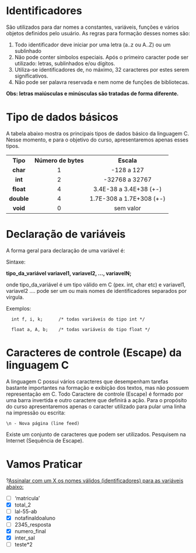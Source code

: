 # Identificadores
 

São utilizados para dar nomes a constantes, variáveis, funções e vários objetos definidos pelo usuário. As regras para formação desses nomes são:

 
<ol>
  <li>Todo identificador deve iniciar por uma letra (a..z ou A..Z) ou um sublinhado</li>
  <li>Não pode conter símbolos especiais. Após o primeiro caracter pode ser utilizado: letras, sublinhados e/ou dígitos.</li>
  <li>Utiliza-se identificadores de, no máximo, 32 caracteres por estes serem significativos.</li>
  <li>Não pode ser palavra reservada e nem nome de funções de bibliotecas.</li>
 </ol>
 
<strong>Obs: letras maiúsculas e minúsculas são tratadas de forma diferente. </strong>

# Tipo de dados básicos
A tabela abaixo mostra os principais tipos de dados básico da linguagem C. Nesse momento, e para o objetivo do curso, apresentaremos apenas esses tipos.
<table>
  <tr>
    <th>Tipo</th>
    <th>Número de bytes</th>
    <th>Escala</th>
 <tr align="center"><td><strong>char</strong></td> <td> 1 </td> <td> -128 a 127</td> </tr>
 <tr align="center"><td><strong>int</strong></td> <td> 2</td> <td> -32768 a 32767</td> </tr>
 <tr align="center"><td><strong> float </strong></td> <td> 4 </td> <td> 3.4E-38 a 3.4E+38 (+-)</td> </tr>
<tr align="center"><td><strong> double </strong></td> <td> 4 </td> <td> 1.7E-308 a 1.7E+308 (+-)</td> </tr>
<tr align="center"><td><strong> void</strong></td> <td> 0 </td> <td> sem valor</td> </tr>
</table>

# Declaração de variáveis
 A forma geral para declaração de uma variável é:

Sintaxe:

<strong> tipo_da_variável     variavel1, variavel2, ..., variavelN; </strong>

 
onde tipo_da_variável  é um tipo válido em C (pex. int, char etc) e variavel1, variavel2 .... pode ser um ou mais nomes de identificadores separados por virgula.

Exemplos:

      int f, i, k;      /* todas variáveis do tipo int */

      float a, A, b;    /* todas variáveis do tipo float */

 # Caracteres de controle (Escape) da linguagem C
 A linguagem C possui vários caracteres que desempenham tarefas bastante importantes na formação e exibição dos textos, mas não possuem representação em C. Todo Caractere de controle (Escape) é formado por uma barra invertida e outro caractere que definirá a ação. Para o propósito do curso apresentaremos apenas o caracter utilizado para pular uma linha na impressão ou escrita:
```
\n - Nova página (line feed)
```
Existe um conjunto de caracteres que podem ser utilizados. Pesquisem na Internet (Sequência de Escape).

# Vamos Praticar
?[Assinalar com um X os nomes válidos (identificadores) para as variáveis abaixo:](multiple)
- [ ] ‘matricula’
- [X] total_2
- [ ] lal-55-ab
- [X] notafinaldoaluno
- [ ] 2345_resposta
- [X] numero_final
- [X] inter_sal
- [ ] teste*2
